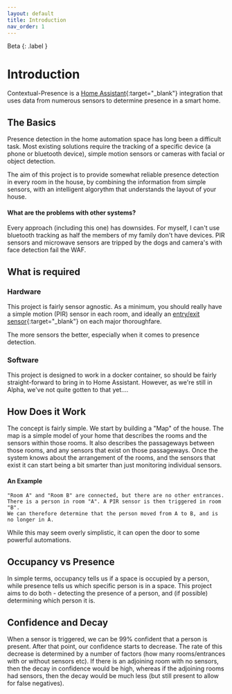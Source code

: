 ```yaml
---
layout: default
title: Introduction
nav_order: 1
---
```


Beta
{: .label }


# Introduction

Contextual-Presence is a [Home Assistant](https://home-assistant.io){:target="_blank"} integration that uses data from numerous sensors to determine presence in a smart home. 

## The Basics

Presence detection in the home automation space has long been a difficult task. Most existing solutions require the tracking of a specific device (a phone or bluetooth device), simple motion sensors or cameras with facial or object detection.

The aim of this project is to provide somewhat reliable presence detection in every room in the house, by combining the information from simple sensors, with an intelligent algorythm that understands the layout of your house.

#### What are the problems with other systems?
Every approach (including this one) has downsides. For myself, I can't use bluetooth tracking as half the members of my family don't have devices. PIR sensors and microwave sensors are tripped by the dogs and camera's with face detection fail the WAF. 


## What is required
### Hardware
This project is fairly sensor agnostic. As a minimum, you should really have a simple motion (PIR) sensor in each room, and ideally an [entry/exit sensor](https://github.com/Lyr3x/Roode){:target="_blank"} on each major thoroughfare. 

The more sensors the better, especially when it comes to presence detection.

### Software
This project is designed to work in a docker container, so should be fairly straight-forward to bring in to Home Assistant. However, as we're still in Alpha, we've not quite gotten to that yet....

## How Does it Work
The concept is fairly simple. We start by building a "Map" of the house. The map is a simple model of your home that describes the rooms and the sensors within those rooms. It also describes the passageways between those rooms, and any sensors that exist on those passageways. Once the system knows about the arrangement of the rooms, and the sensors that exist it can start being a bit smarter than just monitoring individual sensors.

#### An Example
```
"Room A" and "Room B" are connected, but there are no other entrances. 
There is a person in room "A". A PIR sensor is then triggered in room "B". 
We can therefore determine that the person moved from A to B, and is no longer in A.
```

While this may seem overly simplistic, it can open the door to some powerful automations.


## Occupancy vs Presence
In simple terms, occupancy tells us if a space is occupied by a person, while presence tells us which specific person is in a space.  This project aims to do both - detecting the presence of a person, and (if possible) determining which person it is.

## Confidence and Decay
When a sensor is triggered, we can be 99% confident that a person is present. After that point, our confidence starts to decrease. The rate of this decrease is determined by a number of factors (how many rooms/entrances with or without sensors etc). If there is an adjoining room with no sensors, then the decay in confidence would be high, whereas if the adjoining rooms had sensors, then the decay would be much less (but still present to allow for false negatives).